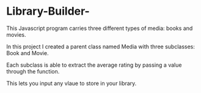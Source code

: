 # Library-Builder-
This Javascript program carries three different types of media: books and movies. 

In this project I created a parent class named Media with three subclasses: Book and Movie.

Each subclass is able to extract the average rating by passing a value through the function. 

This lets you input any vlaue to store in your library.


